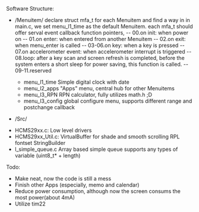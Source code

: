 Software Structure:
* /Menuitem/
  declare struct mfa_t for each Menuitem and find a way in
  in main.c, we set menu_l1_time as the default Menuitem.
  each mfa_t should offer serval event callback function pointers,
  -- 00.on init:
 when power on
  -- 01.on enter:
 when entered from another Menuitem
  -- 02.on exit:
 when menu_enter is called
  -- 03-06.on key:
 when a key is pressed
  -- 07.on accelerometer event:
 when accelerometer interrupt is triggered
  -- 08.loop:
 after a key scan and screen refresh is completed, before the system enters a short sleep for power saving, this function is called.
  -- 09-11.reserved
  
  - menu_l1_time
  Simple digital clock with date
  - menu_l2_apps
  "Apps" menu, central hub for other Menuitems
  - menu_l3_RPN
  RPN calculator, fully utilizes math.h ;D
  - menu_l3_config
  global configure menu, supports different range and postchange callback

* /Src/
 - HCMS29xx.c:
   Low level drivers
 - HCMS29xx_Util.c:
   VirtualBuffer for shade and smooth scrolling
   RPL fontset
   StringBuilder
 - l_simple_queue.c
   Array based simple queue
   supports any types of variable (uint8_t* + length)
 
Todo:
* Make neat, now the code is still a mess
* Finish other Apps (especially, memo and calendar)
* Reduce power consumption, although now the screen consums the most power(about 4mA)
* Utilize tim22
   